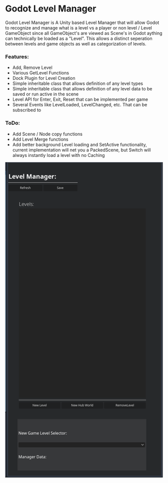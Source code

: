 # Godot Level Manager
<p> Godot Level Manager is A Unity based Level Manager that will allow Godot to recognize and manage what is a level vs a player or non level / Level GameObject since all GameObject's are viewed as Scene's in Godot aything can technically be loaded as a "Level". This allows a distinct seperation between levels and game objects as well as categorization of levels. </p>

### Features:
- Add, Remove Level
- Various GetLevel Functions
- Dock Plugin for Level Creation
- Simple inheritable class that allows definition of any level types
- Simple inheritable class that allows definition of any level data to be saved or run active in the scene
- Level API for Enter, Exit, Reset that can be implemented per game
- Several Events like LevelLoaded, LevelChanged, etc. That can be subscribed to 

### ToDo:
- Add Scene / Node copy functions
- Add Level Merge functions
- Add better background Level loading and SetActive functionality, current implementation will net you a PackedScene, but Switch will always instantly load a level with no Caching

!["Screenshot:"](https://raw.githubusercontent.com/Facial-Hair-Studios/GodotLevelManager/refs/heads/main/addons/Screenshot/Dock.png)

